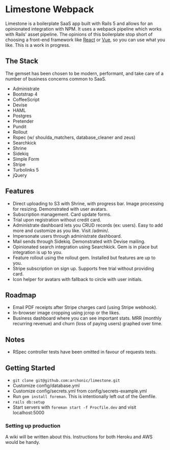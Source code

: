 # Limestone Webpack

Limestone is a boilerplate SaaS app built with Rails 5 and allows for an opinionated integration with NPM. It uses a webpack pipeline which works with Rails' asset pipeline. The opinions of this boilerplate stop short of choosing a front-end framework like [React](https://facebook.github.io/react/) or [Vue](https://vuejs.org/), so you can use what you like. This is a work in progress.

## The Stack
The gemset has been chosen to be modern, performant, and take care of a number of business concerns common to SaaS.
* Administrate
* Bootstrap 4
* CoffeeScript
* Devise
* HAML
* Postgres
* Pretender
* Pundit
* Rollout
* Rspec (w/ shoulda_matchers, database_cleaner and zeus)
* Searchkick
* Shrine
* Sidekiq
* Simple Form
* Stripe
* Turbolinks 5
* jQuery

## Features
* Direct uploading to S3 with Shrine, with progress bar. Image processing for resizing. Demonstrated with user avatars.
* Subscription management. Card update forms.
* Trial upon registration without credit card.
* Administrate dashboard lets you CRUD records (ex: users). Easy to add more and customize as you like. Visit /admin/.
* Impersonate users through administrate dashboard.
* Mail sends through Sidekiq. Demonstrated with Devise mailing.
* Opinionated search integration using Searchkick. Gem is in place but integration is up to you.
* Feature rollout using the rollout gem. Installed but features are up to you.
* Stripe subscription on sign up. Supports free trial without providing card.
* Icon helper for avatars with fallback to circle with user initials.

## Roadmap
* Email PDF receipts after Stripe charges card (using Stripe webhook).
* In-browser image cropping using jcrop or the likes.
* Business dashboard where you can see important stats. MRR (monthly recurring revenue) and churn (loss of paying users) graphed over time.

## Notes
* RSpec controller tests have been omitted in favour of requests tests.

## Getting Started
* `git clone git@github.com:archonic/limestone.git`
* Customize config/database.yml
* Customize config/secrets.yml from config/secrets-example.yml
* Run `gem install foreman`. This is intentionally left out of the Gemfile.
* `rails db:setup`
* Start servers with `foreman start -f Procfile.dev` and visit localhost:5000

### Setting up production
A wiki will be written about this. Instructions for both Heroku and AWS would be handy.
